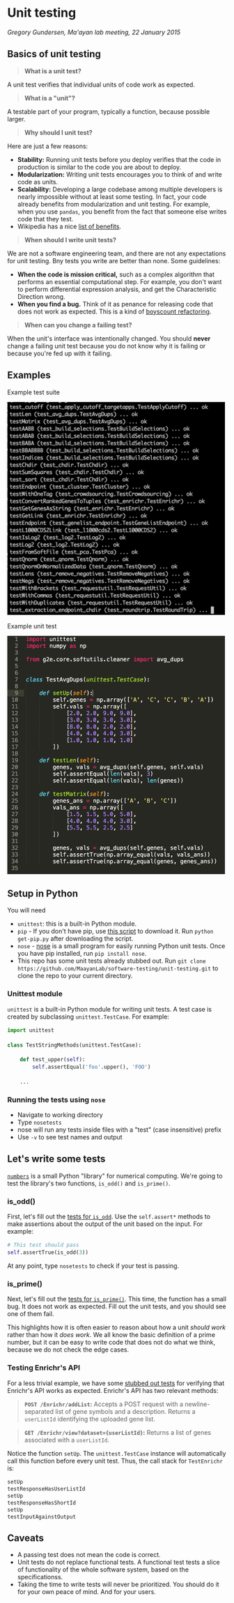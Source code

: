 # Unit testing
_Gregory Gundersen, Ma'ayan lab meeting, 22 January 2015_

## Basics of unit testing
> **What is a unit test?**

A unit test verifies that individual units of code work as expected.

> **What is a "unit"?**

A testable part of your program, typically a function, because possible larger.

> **Why should I unit test?**

Here are just a few reasons:
- **Stability:** Running unit tests before you deploy verifies that the code in production is similar to the code you are about to deploy.
- **Modularization:** Writing unit tests encourages you to think of and write code as units.
- **Scalability:** Developing a large codebase among multiple developers is nearly impossible without at least some testing. In fact, your code already benefits from modularization and unit testing. For example, when you use `pandas`, you benefit from the fact that someone else writes code that they test.
- Wikipedia has a nice [list of benefits](https://en.wikipedia.org/wiki/Unit_testing#Benefits).

> **When should I write unit tests?**

We are not a software engineering team, and there are not any expectations for unit testing. Bny tests you write are better than none. Some guidelines:

- **When the code is mission critical,** such as a complex algorithm that performs an essential computational step. For example, you don't want to perform differential expression analysis, and get the Characteristic Direction wrong.
- **When you find a bug.** Think of it as penance for releasing code that does not work as expected. This is a kind of [boyscount refactoring](http://programmer.97things.oreilly.com/wiki/index.php/The_Boy_Scout_Rule).

> **When can you change a failing test?**

When the unit's interface was intentionally changed. You should **never** change a failing unit test because you do not know why it is failing or because you're fed up with it failing.

## Examples

Example test suite

<img src="assets/screenshot-nose.png" width="500px"/>

Example unit test

<img src="assets/screenshot-unittest.png" width="500px"/>

## Setup in Python

You will need
- `unittest`: this is a built-in Python module.
- `pip` - If you don't have pip, use [this script](https://bootstrap.pypa.io/get-pip.py) to download it. Run `python get-pip.py` after downloading the script.
- `nose` - [nose](https://nose.readthedocs.org/en/latest/) is a small program for easily running Python unit tests. Once you have pip installed, run `pip install nose`.
- This repo has some unit tests already stubbed out. Run `git clone https://github.com/MaayanLab/software-testing/unit-testing.git` to clone the repo to your current directory.

### Unittest module
`unittest` is a built-in Python module for writing unit tests. A test case is created by subclassing `unittest.TestCase`. For example:

```python
import unittest

class TestStringMethods(unittest.TestCase):

    def test_upper(self):
        self.assertEqual('foo'.upper(), 'FOO')
        
    ...
```

### Running the tests using `nose`
- Navigate to working directory
- Type `nosetests`
- nose will run any tests inside files with a "test" (case insensitive) prefix
- Use `-v` to see test names and output

## Let's write some tests

[`numbers`](https://github.com/MaayanLab/software-testing/unit-testing/blob/master/numbers.py) is a small Python "library" for numerical computing. We're going to test the library's two functions, `is_odd()` and `is_prime()`.

### is_odd()
First, let's fill out the [tests for `is_odd`](https://github.com/MaayanLab/software-testing/unit-testing/blob/master/test_is_odd.py). Use the `self.assert*` methods to make assertions about the output of the unit based on the input. For example:

```python
# This test should pass
self.assertTrue(is_odd(3))
```

At any point, type `nosetests` to check if your test is passing.

### is_prime()
Next, let's fill out the [tests for `is_prime()`](https://github.com/MaayanLab/software-testing/unit-testing/blob/master/test_is_prime.py). This time, the function has a small bug. It does not work as expected. Fill out the unit tests, and you should see one of them fail.

This highlights how it is often easier to reason about how a unit *should work* rather than how it *does work*. We all know the basic definition of a prime number, but it can be easy to write code that does not do what we think, because we do not check the edge cases.

### Testing Enrichr's API

For a less trivial example, we have some [stubbed out tests](https://github.com/MaayanLab/software-testing/unit-testing/blob/master/test_enrichr.py) for verifying that Enrichr's API works as expected. Enrichr's API has two relevant methods:

> **`POST /Enrichr/addList`:** Accepts a POST request with a newline-separated list of gene symbols and a description. Returns a `userListId` identifying the uploaded gene list.

> **`GET /Enrichr/view?dataset={userListId}`:** Returns a list of genes associated with a `userListId`. 

Notice the function `setUp`. The `unittest.TestCase` instance will automatically call this function before every unit test. Thus, the call stack for `TestEnrichr` is:

    setUp
    testResponseHasUserListId
    setUp
    testResponseHasShortId
    setUp
    testInputAgainstOutput

## Caveats
- A passing test does not mean the code is correct.
- Unit tests do not replace functional tests. A functional test tests a slice of functionality of the whole software system, based on the specificationss.
- Taking the time to write tests will never be prioritized. You should do it for your own peace of mind. And for your users.
